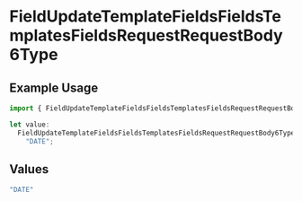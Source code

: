 # FieldUpdateTemplateFieldsFieldsTemplatesFieldsRequestRequestBody6Type

## Example Usage

```typescript
import { FieldUpdateTemplateFieldsFieldsTemplatesFieldsRequestRequestBody6Type } from "@documenso/sdk-typescript/models/operations";

let value:
  FieldUpdateTemplateFieldsFieldsTemplatesFieldsRequestRequestBody6Type =
    "DATE";
```

## Values

```typescript
"DATE"
```
